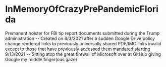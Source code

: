 # InMemoryOfCrazyPrePandemicFlorida
Premanent holster for FBI tip report documents submitted during the Trump administration -- Created on 8/3/2021 after a sudden Google Drive policy change rendered links to previously universally shared PDF/IMG links invalid except to those that have previously accessed them mandated starting 9/13/2021 -- Sitting atop the great firewall of Microsoft over at GitHub giving Google my middle finger(ous gaze)
